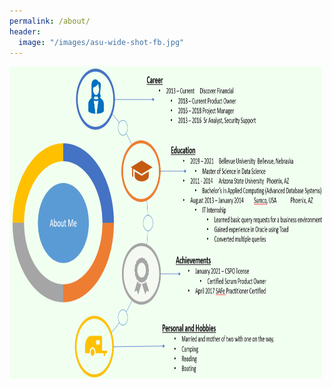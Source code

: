 ```yaml
---
permalink: /about/
header:
  image: "/images/asu-wide-shot-fb.jpg"
---
```


<img src="/images/aboutMePic.PNG" width="500" height="500" />
